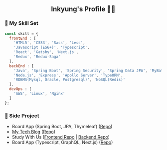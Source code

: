<h2 style="text-align: center;">Inkyung's Profile 👩‍💻</p>

### 🚀 My Skill Set
```javascript
const skill = {
  frontEnd : [
    'HTML5', 'CSS3', 'Sass', 'Less',
    'Javascript (ES6+)', 'Typescript',
    'React', 'Gatsby', 'Next.js',
    'Redux', 'Redux-Saga'
  ],
  backEnd : [
    'Java', 'Spring Boot', 'Spring Security', 'Spring Data JPA', 'MyBatis',
    'Node.js', 'Express', 'Apollo Server', 'TypeORM',
    'RDBMS(Mysql, Oracle, Postgresql)', 'NoSQL(Redis)'
  ],
  devOps : [
    'AWS', 'Linux', 'Nginx'
  ]
};
```
### 📃 Side Project
- Board App (Spring Boot, JPA, Thymeleaf) ([Repo](https://github.com/6unhkui/springboot-jpa-board))
- [My Tech Blog](https://6unhkui.github.io/) ([Repo](https://github.com/6unhkui/6unhkui.github.io))
- Study With Us ([Frontend Repo](https://github.com/6unhkui/study-with-us-front) | [Backend Repo](https://github.com/6unhkui/study-with-us-back))
- Board App (Typescript, GraphQL, Next.js) ([Repo](https://github.com/6unhkui/ts-graphql-board))
